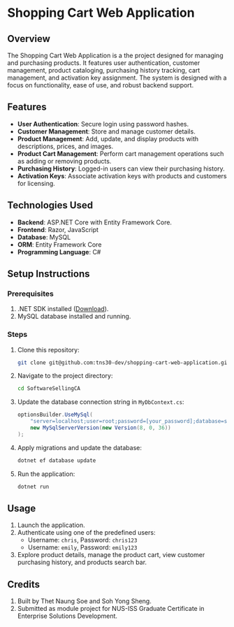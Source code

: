 # Shopping Cart Web Application


## Overview

The Shopping Cart Web Application is a the project designed for managing and purchasing products. It features user authentication, customer management, product cataloging, purchasing history tracking, cart management, and activation key assignment. The system is designed with a focus on functionality, ease of use, and robust backend support.

## Features

- **User Authentication**: Secure login using password hashes.
- **Customer Management**: Store and manage customer details.
- **Product Management**: Add, update, and display products with descriptions, prices, and images.
- **Product Cart Management**: Perform cart management operations such as adding or removing products.
- **Purchasing History**: Logged-in users can view their purchasing history.
- **Activation Keys**: Associate activation keys with products and customers for licensing.

## Technologies Used

- **Backend**: ASP.NET Core with Entity Framework Core.
- **Frontend**: Razor, JavaScript
- **Database**: MySQL
- **ORM**: Entity Framework Core
- **Programming Language**: C#

## Setup Instructions

### Prerequisites

1. .NET SDK installed ([Download](https://dotnet.microsoft.com/download)).
2. MySQL database installed and running.

### Steps

1. Clone this repository:
   ```bash
   git clone git@github.com:tns30-dev/shopping-cart-web-application.git
   ```
2. Navigate to the project directory:
   ```bash
   cd SoftwareSellingCA
   ```
3. Update the database connection string in `MyDbContext.cs`:
   ```csharp
   optionsBuilder.UseMySql(
       "server=localhost;user=root;password=[your_password];database=shoppingcartdb;port=3306;",
       new MySqlServerVersion(new Version(8, 0, 36))
   );
   ```
4. Apply migrations and update the database:
   ```bash
   dotnet ef database update
   ```
5. Run the application:
   ```bash
   dotnet run
   ```

## Usage

1. Launch the application.
2. Authenticate using one of the predefined users:
   - Username: `chris`, Password: `chris123`
   - Username: `emily`, Password: `emily123`
3. Explore product details, manage the product cart, view customer purchasing history, and products search bar.

## Credits

1. Built by Thet Naung Soe and Soh Yong Sheng.
2. Submitted as module project for NUS-ISS Graduate Certificate in Enterprise Solutions Development.



